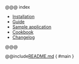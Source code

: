 @@@ index

* [Installation](installation.md)
* [Guide](guide.md)
* [Sample application](sample.md)
* [Cookbook](cookbook.md)
* [Changelog](changelog.md)

@@@

@@include[README.md](/README.md) { #main }